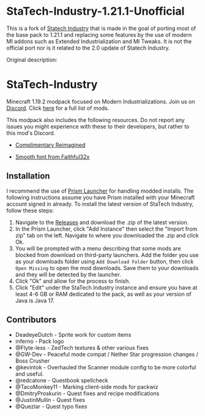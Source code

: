 # StaTech-Industry-1.21.1-Unofficial
This is a fork of [Statech Industry](https://github.com/TheStaticVoid/StaTech-Industry) that is made in the goal of porting most of the base pack to 1.21.1 and replacing some features by the use of modern MI addons such as Extended Industrialization and MI Tweaks. It is not the official port nor is it related to the 2.0 update of Statech Industry.

Original description:
# StaTech-Industry
Minecraft 1.19.2 modpack focused on Modern Industrializations. Join us on [Discord](https://discord.gg/RDaJEnN3uS). Click [here](https://github.com/TheStaticVoid/StaTech-Industry/blob/main/MODLIST.md) for a full list of mods.

This modpack also includes the following resources. Do not report any issues you might experience with these to their developers, but rather to this mod's Discord.

- [Complimentary Reimagined](https://github.com/ComplementaryDevelopment/ComplementaryReimagined)

- [Smooth font from Faithful32x](https://github.com/Faithful-Resource-Pack/Faithful-Java-32x)

## Installation
I recommend the use of [Prism Launcher](https://prismlauncher.org/) for handling modded installs. The following instructions assume you have Prism installed with your Minecraft account signed in already. To install the latest version of StaTech Industry, follow these steps:

1. Navigate to the [Releases](https://github.com/TheStaticVoid/StaTech-Industry/releases) and download the .zip of the latest version.
2. In the Prism Launcher, click "Add Instance" then select the "Import from zip" tab on the left. Navigate to where you downloaded the .zip and click Ok.
3. You will be prompted with a menu describing that some mods are blocked from download on third-party launchers. Add the folder you use as your downloads folder using `Add Download Folder` button, then click `Open Missing` to open the mod downloads. Save them to your downloads and they will be detected by the launcher.
4. Click "Ok" and allow for the process to finish. 
5. Click "Edit" under the StaTech Industry instance and ensure you have at least 4-6 GB or RAM dedicated to the pack, as well as your version of Java is Java 17.


## Contributors
- DeadeyeDutch - Sprite work for custom items
- inferno - Pack logo
- @Flyte-less - ZedTech textures & other various fixes
- @GW-Dev - Peaceful mode compat / Nether Star progression changes / Boss Crusher
- @kevintok - Overhauled the Scanner module config to be more colorful and useful.
- @redcatone - Questbook spellcheck
- @TacoMonkey11 - Marking client-side mods for packwiz
- @DmitryProskurin - Quest fixes and recipe modifications
- @JustinMullin - Quest fixes
- @Quezlar - Quest typo fixes
